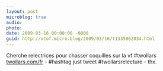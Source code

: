 ```yaml
---
layout: post
microblog: true
audio: 
photo: 
date: 2009-03-16 00:00:00 -0000
guid: http://xtof.micro.blog/2009/03/16/t1335862034.html
---
```

Cherche relectrices pour chasser coquilles sur la vf #twollars [twollars.com/fr](http://twollars.com/fr) - #hashtag just tweet #twollarsrelecture - thx.
